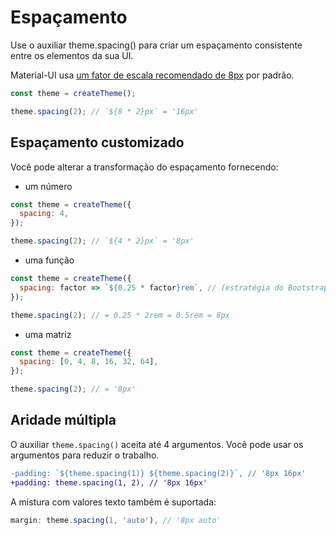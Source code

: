 # Espaçamento

<p class="description">Use o auxiliar theme.spacing() para criar um espaçamento consistente entre os elementos da sua UI.</p>

Material-UI usa [um fator de escala recomendado de 8px](https://material.io/design/layout/understanding-layout.html) por padrão.

```js
const theme = createTheme();

theme.spacing(2); // `${8 * 2}px` = '16px'
```

## Espaçamento customizado

Você pode alterar a transformação do espaçamento fornecendo:

- um número

```js
const theme = createTheme({
  spacing: 4,
});

theme.spacing(2); // `${4 * 2}px` = '8px'
```

- uma função

```js
const theme = createTheme({
  spacing: factor => `${0.25 * factor}rem`, // (estratégia do Bootstrap)
});

theme.spacing(2); // = 0.25 * 2rem = 0.5rem = 8px
```

- uma matriz

```js
const theme = createTheme({
  spacing: [0, 4, 8, 16, 32, 64],
});

theme.spacing(2); // = '8px'
```

## Aridade múltipla

O auxiliar `theme.spacing()` aceita até 4 argumentos. Você pode usar os argumentos para reduzir o trabalho.

```diff
-padding: `${theme.spacing(1)} ${theme.spacing(2)}`, // '8px 16px'
+padding: theme.spacing(1, 2), // '8px 16px'
```

A mistura com valores texto também é suportada:

```js
margin: theme.spacing(1, 'auto'), // '8px auto'
```
